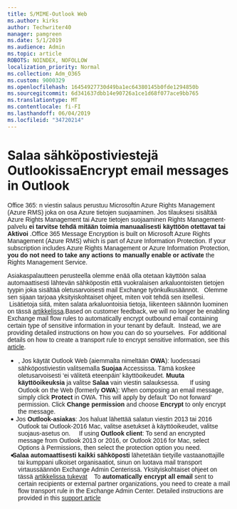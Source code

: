 ```yaml
---
title: S/MIME-Outlook Web
ms.author: kirks
author: Techwriter40
manager: pamgreen
ms.date: 5/1/2019
ms.audience: Admin
ms.topic: article
ROBOTS: NOINDEX, NOFOLLOW
localization_priority: Normal
ms.collection: Adm_O365
ms.custom: 9000329
ms.openlocfilehash: 16454927730d49ba1ec64380145b0fde1294850b
ms.sourcegitcommit: 6d341637dbb14e90726a1ce1d68f077ace9bb765
ms.translationtype: MT
ms.contentlocale: fi-FI
ms.lasthandoff: 06/04/2019
ms.locfileid: "34720214"
---
```

# <a name="encrypt-email-messages-in-outlook"></a><span data-ttu-id="2860a-102">Salaa sähköpostiviestejä Outlookissa</span><span class="sxs-lookup"><span data-stu-id="2860a-102">Encrypt email messages in Outlook</span></span>

<p><span data-ttu-id="2860a-103"><span style="font-size: 10.5pt; font-family: 'Verdana',sans-serif;">Office 365: n viestin salaus perustuu Microsoftin Azure Rights Management (Azure RMS) joka on osa Azure tietojen suojaaminen. Jos tilauksesi sisältää Azure Rights Management tai Azure tietojen suojaaminen Rights Management-palvelu <strong style="mso-bidi-font-weight: normal;">ei tarvitse tehdä mitään toimia manuaalisesti käyttöön otettavat tai Aktivoi</strong> .</span></span><span class="sxs-lookup"><span data-stu-id="2860a-103"><span style="font-size: 10.5pt; font-family: 'Verdana',sans-serif;">Office 365 Message Encryption is built on Microsoft Azure Rights Management (Azure RMS) which is part of Azure Information Protection. If your subscription includes Azure Rights Management or Azure Information Protection, <strong style="mso-bidi-font-weight: normal;">you do not need to take any actions to manually enable or activate</strong> the Rights Management Service.</span></span></span></p> <p><span data-ttu-id="2860a-104"><span style="font-size: 10.5pt; font-family: 'Verdana',sans-serif;">Asiakaspalautteen perusteella olemme enää olla otetaan käyttöön salaa automaattisesti lähtevän sähköpostin että vuokralaisen arkaluontoisten tietojen tyypin joka sisältää oletusarvoisesti mail Exchange työnkulkusäännöt. &nbsp; Olemme sen sijaan tarjoaa yksityiskohtaiset ohjeet, miten voit tehdä sen itsellesi. &nbsp;Lisätietoja siitä, miten salata arkaluontoisia tietoja, liikenteen säännön luominen on tässä <a href="https://aka.ms/OmeEtr">artikkelissa</a>.</span><u></u><span style="text-decoration: line-through;"></span></span><span class="sxs-lookup"><span data-stu-id="2860a-104"><span style="font-size: 10.5pt; font-family: 'Verdana',sans-serif;">Based on customer feedback, we will no longer be enabling Exchange mail flow rules to automatically encrypt outbound email containing certain type of sensitive information in your tenant by default.&nbsp; Instead, we are providing detailed instructions on how you can do so yourselves. &nbsp;For additional details on how to create a transport rule to encrypt sensitive information, see this <a href="https://aka.ms/OmeEtr">article</a>.</span><u></u><span style="text-decoration: line-through;"></span></span></span></p> <ul> <li style="text-indent: -.25in; mso-list: l0 level1 lfo1;"><span data-ttu-id="2860a-105"><span style="font-size: 10.5pt; font-family: Symbol; mso-fareast-font-family: Symbol; mso-bidi-font-family: Symbol;"><span style="mso-list: Ignore;">&nbsp;&nbsp; &nbsp; &nbsp; </span> </span> <span style="font-size: 10.5pt; font-family: 'Verdana',sans-serif;">, Jos käytät Outlook Web (aiemmalta nimeltään <strong style="mso-bidi-font-weight: normal;">OWA</strong>): luodessasi sähköpostiviestin valitsemalla <strong>Suojaa</strong> Accessissa. Tämä koskee oletusarvoisesti &lsquo;ei välitetä eteenpäin&rsquo; käyttöoikeudet. <strong>Muuta käyttöoikeuksia</strong> ja valitse <strong>Salaa</strong> vain viestin salauksessa.</span></span><span class="sxs-lookup"><span data-stu-id="2860a-105"><span style="font-size: 10.5pt; font-family: Symbol; mso-fareast-font-family: Symbol; mso-bidi-font-family: Symbol;"><span style="mso-list: Ignore;">&nbsp; &nbsp; &nbsp;&nbsp; </span></span><span style="font-size: 10.5pt; font-family: 'Verdana',sans-serif;">If using Outlook on the Web (formerly <strong style="mso-bidi-font-weight: normal;">OWA</strong>): When composing an email message, simply click <strong>Protect</strong> in OWA. This will apply by default &lsquo;Do not forward&rsquo; permission. Click <strong>Change permission</strong> and choose <strong>Encrypt</strong> to only encrypt the message.</span></span></span></li> <li style="text-indent: -.25in; mso-list: l0 level1 lfo1;"><span data-ttu-id="2860a-106"><span style="font-size: 10.5pt; font-family: 'Verdana',sans-serif;">&nbsp;&nbsp; &nbsp; Jos <strong style="mso-bidi-font-weight: normal;">Outlook-asiakas</strong>: Jos haluat lähettää salatun viestin 2013 tai 2016 Outlook tai Outlook-2016 Mac, valitse asetukset &agrave; käyttöoikeudet, valitse suojaus-asetus on.</span></span><span class="sxs-lookup"><span data-stu-id="2860a-106"><span style="font-size: 10.5pt; font-family: 'Verdana',sans-serif;">&nbsp; &nbsp;&nbsp; If using <strong style="mso-bidi-font-weight: normal;">Outlook client</strong>: To send an encrypted message from Outlook 2013 or 2016, or Outlook 2016 for Mac, select Options &agrave; Permissions, then select the protection option you need.</span></span></span></li> <li style="text-indent: -.25in; mso-list: l0 level1 lfo1;"><span data-ttu-id="2860a-107"><span style="font-size: 10.5pt; font-family: 'Verdana',sans-serif;">&nbsp;&nbsp; <strong style="mso-bidi-font-weight: normal;">Salaa automaattisesti kaikki sähköposti</strong> lähetetään tietyille vastaanottajille tai kumppani ulkoiset organisaatiot, sinun on luotava mail transport virtaussäännön Exchange Admin Centerissä. Yksityiskohtaiset ohjeet on tässä <span style="color: black;"><a href="https://docs.microsoft.com/en-us/office365/securitycompliance/define-mail-flow-rules-to-encrypt-email#create-a-mail-flow-rule-to-encrypt-email-messages-with-the-new-ome-capabilities">artikkelissa tukevat</a></span></span></span><span class="sxs-lookup"><span data-stu-id="2860a-107"><span style="font-size: 10.5pt; font-family: 'Verdana',sans-serif;">&nbsp; &nbsp; To <strong style="mso-bidi-font-weight: normal;">automatically encrypt all email</strong> sent to certain recipients or external partner organizations, you need to create a mail flow transport rule in the Exchange Admin Center. Detailed instructions are provided in this <span style="color: black;"><a href="https://docs.microsoft.com/en-us/office365/securitycompliance/define-mail-flow-rules-to-encrypt-email#create-a-mail-flow-rule-to-encrypt-email-messages-with-the-new-ome-capabilities">support article</a></span></span></span></span></li> </ul>

